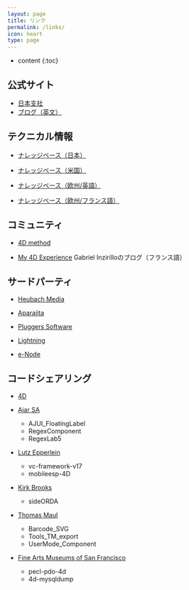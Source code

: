 ```yaml
---
layout: page
title: リンク
permalink: /links/
icon: heart
type: page
---
```


* content
{:toc}

## 公式サイト

* [日本支社](https://jp.4d.com/)
* [ブログ（英文）](https://blog.4d.com/)

## テクニカル情報

* [ナレッジベース（日本）](http://kb.4d-japan.com/)

* [ナレッジベース（米国）](https://kb.4d.com/)

* [ナレッジベース（欧州/英語）](https://taow.4d.com/Tech-Tips/tipsList.en.html/)

* [ナレッジベース（欧州/フランス語）](https://taow.4d.com/Tech-Tips/tipsList.fr.html/)

## コミュニティ

* [4D method](https://4dmethod.com/)

* [ My 4D Experience](https://my4dexperience.home.blog) Gabriel Inzirilloのブログ（フランス語）

## サードパーティ

* [Heubach Media](https://www.hmplugins.com/)

* [Aparajita](https://aparajita.com/)

* [Pluggers Software](https://www.pluggers.nl/)

* [Lightning](http://www.grahamlangley.co.uk/)

* [e-Node](http://www.e-node.net/)

## コードシェアリング

* [4D](https://github.com/4d)

* [Ajar SA](https://github.com/AJARProject)

   * AJUI_FloatingLabel
   * RegexComponent
   * RegexLab5
  
* [Lutz Epperlein](https://github.com/elutz)

   * vc-framework-v17
   * mobileesp-4D

* [Kirk Brooks](https://github.com/KirkBrooks)

    * sideORDA
    
* [Thomas Maul](https://github.com/ThomasMaul)

    * Barcode_SVG
    * Tools_TM_export
    * UserMode_Component

* [Fine Arts Museums of San Francisco](https://github.com/famsf)

    * pecl-pdo-4d
    * 4d-mysqldump
